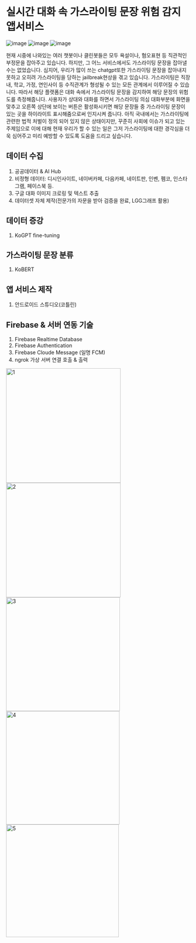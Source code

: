 # 실시간 대화 속 가스라이팅 문장 위험 감지 앱서비스
![image](https://github.com/eoh9/Gaslighting_chat/assets/62730155/84d4e78c-c42a-46d3-b122-dfa93299ad4e)
![image](https://github.com/eoh9/Gaslighting_chat/assets/62730155/5af50c0e-a9e5-426a-a2d8-ca52e9fc6e89)
![image](https://github.com/eoh9/Gaslighting_chat/assets/62730155/6141a18e-f3c3-4303-9011-9a20a48e51e7)

현재 시중에 나와있는 여러 챗봇이나 클린봇들은 모두 욕설이나, 혐오표현 등 직관적인 부정문을 잡아주고 있습니다.
하지만, 그 어느 서비스에서도 가스라이팅 문장을 잡아낼 수는 없었습니다. 심지어, 우리가 많이 쓰는 chatgpt또한 가스라이팅 문장을 잡아내지 못하고 오히려 가스라이팅을 당하는 jailbreak현상을 겪고 있습니다.
가스라이팅은 직장내, 학교, 가정, 연인사이 등 수직관계가 형성될 수 있는 모든 관계에서 이루어질 수 있습니다. 따라서 해당 플랫폼은 대화 속에서 가스라이팅 문장을 감지하여 해당 문장의 위험도를 측정해줍니다.
사용자가 상대와 대화를 하면서 가스라이팅 의심 대화부분에 화면을 맞추고 오른쪽 상단에 보이는 버튼은 활성화시키면 해당 문장들 중 가스라이팅 문장이 있는 곳을 하이라이트 표시해줌으로써 인지시켜 줍니다. 아직 국내에서는 가스라이팅에 관련한 법적 처벌이 정의 되어 있지 않은 상태이지만, 꾸준히 사회에 이슈가 되고 있는 주제임으로 이에 대해 현재 우리가 할 수 있는 일은 그저 가스라이팅에 대한 경각심을 더욱 심어주고 미리 예방할 수 있도록 도움을 드리고 싶습니다.

## 데이터 수집
1. 공공데이터 & AI Hub
2. 비정형 데이터: 디시인사이트, 네이버카페, 다음카페, 네이트판, 인벤, 펨코, 인스타그램, 페이스북 등.
3. 구글 대화 이미지 크로링 및 텍스트 추출
4. 데이터셋 자체 제작(전문가의 자문을 받아 검증을 완료, LGG그래프 활용)

## 데이터 증강
1. KoGPT fine-tuning

## 가스라이팅 문장 분류
1. KoBERT

## 앱 서비스 제작
1. 안드로이드 스튜디오(코틀린)

## Firebase & 서버 연동 기술
1. Firebase Realtime Database
2. Firebase Authentication
3. Firebase Cloude Message (일명 FCM)
4. ngrok 가상 서버 연결 호출 & 출력


<img width="313" alt="1" src="https://github.com/eoh9/Gaslighting_chat/assets/62730155/8a549239-ff42-481c-9240-c066ad7ae642">
<img width="313" alt="2" src="https://github.com/eoh9/Gaslighting_chat/assets/62730155/e47600f4-486e-43ab-bbd5-ad1f9c890482">
<img width="311" alt="3" src="https://github.com/eoh9/Gaslighting_chat/assets/62730155/d05a8cf3-9846-42f5-ad58-229e463c442b">
<img width="310" alt="4" src="https://github.com/eoh9/Gaslighting_chat/assets/62730155/0738566d-dc56-4c4e-8351-41882199d7bc">
<img width="308" alt="5" src="https://github.com/eoh9/Gaslighting_chat/assets/62730155/2efaf659-54a4-4d47-844e-659bbb320922">


